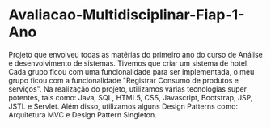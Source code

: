 ﻿# Avaliacao-Multidisciplinar-Fiap-1-Ano
Projeto que envolveu todas as matérias do primeiro ano do curso de Análise e desenvolvimento de sistemas. Tivemos que criar um sistema de hotel. Cada grupo ficou com uma funcionalidade para ser implementada, o meu grupo ficou com a funcionalidade "Registrar Consumo de produtos e serviços".
Na realização do projeto, utilizamos várias tecnologias super potentes, tais como: Java, SQL, HTML5, CSS, Javascript, Bootstrap, JSP, JSTL e Servlet. Além disso, utilizamos alguns Design Patterns como: Arquitetura MVC e Design Pattern Singleton.

